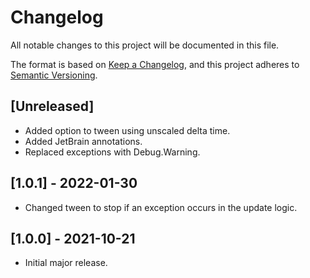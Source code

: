 # Changelog
All notable changes to this project will be documented in this file.

The format is based on [Keep a Changelog](https://keepachangelog.com/en/1.0.0/),
and this project adheres to [Semantic Versioning](https://semver.org/spec/v2.0.0.html).

## [Unreleased]
- Added option to tween using unscaled delta time.
- Added JetBrain annotations.
- Replaced exceptions with Debug.Warning.

## [1.0.1] - 2022-01-30
- Changed tween to stop if an exception occurs in the update logic.

## [1.0.0] - 2021-10-21
- Initial major release.